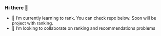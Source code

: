 ### Hi there 👋

- 🌱 I’m currently learning to rank. You can check repo below. Soon will be project with ranking.
- 👯 I’m looking to collaborate on ranking and recommendations problems

<!--
**Gwynny/Gwynny** is a ✨ _special_ ✨ repository because its `README.md` (this file) appears on your GitHub profile.

Here are some ideas to get you started:

- 🔭 I’m currently working on ...
- 🌱 I’m currently learning ...
- 👯 I’m looking to collaborate on ...
- 🤔 I’m looking for help with ...
- 💬 Ask me about ...
- 📫 How to reach me: ...
- 😄 Pronouns: ...
- ⚡ Fun fact: ...
-->
